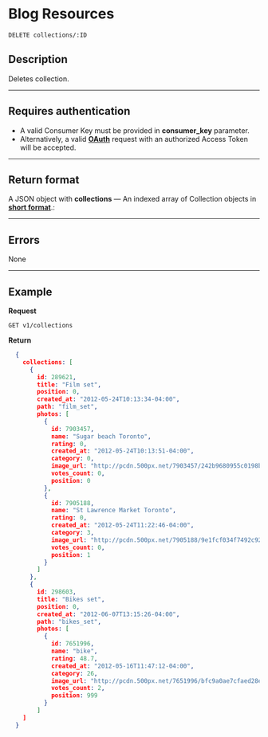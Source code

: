 # Blog Resources

    DELETE collections/:ID

## Description
Deletes collection.

***

## Requires authentication
* A valid Consumer Key must be provided in **consumer_key** parameter.
* Alternatively, a valid **[OAuth][]** request with an authorized Access Token will be accepted.

***

## Return format
A JSON object with **collections** — An indexed array of Collection objects in **[short format][]**.:

***

## Errors
None

***

## Example
**Request**

    GET v1/collections

**Return**
``` json
  {
    collections: [
      {
        id: 289621,
        title: "Film set",
        position: 0,
        created_at: "2012-05-24T10:13:34-04:00",
        path: "film_set",
        photos: [
          {
            id: 7903457,
            name: "Sugar beach Toronto",
            rating: 0,
            created_at: "2012-05-24T10:13:51-04:00",
            category: 0,
            image_url: "http://pcdn.500px.net/7903457/242b9680955c0198bb0eb0eed3331ac899825d13/4.jpg",
            votes_count: 0,
            position: 0
          },
          {
            id: 7905188,
            name: "St Lawrence Market Toronto",
            rating: 0,
            created_at: "2012-05-24T11:22:46-04:00",
            category: 3,
            image_url: "http://pcdn.500px.net/7905188/9e1fcf034f7492c92d0f98e504d80c0b80e15990/4.jpg",
            votes_count: 0,
            position: 1
          }
        ]
      },
      {
        id: 298603,
        title: "Bikes set",
        position: 0,
        created_at: "2012-06-07T13:15:26-04:00",
        path: "bikes_set",
        photos: [
          {
            id: 7651996,
            name: "bike",
            rating: 48.7,
            created_at: "2012-05-16T11:47:12-04:00",
            category: 26,
            image_url: "http://pcdn.500px.net/7651996/bfc9a0ae7cfaed28ebc947c2d4cd79e60a04934d/4.jpg",
            votes_count: 2,
            position: 999
          }
        ]
    ]
  }
```

[OAuth]: https://github.com/500px/api-documentation/tree/master/authentication
[Feature]: https://github.com/500px/api-documentation/blob/master/basics/formats_and_terms.md#500px-photo-terms
[short format]: https://github.com/500px/api-documentation/blob/master/basics/formats_and_terms.md#short-format-1